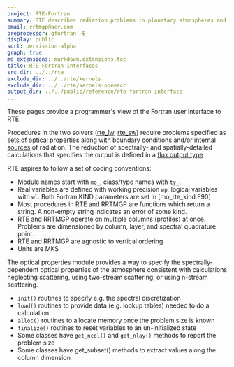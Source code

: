 ```yaml
---
project: RTE-Fortran
summary: RTE describes radiation problems in planetary atmospheres and computes radiative fluxes.
email: rrtmgp@aer.com
preprocessor: gfortran -E
display: public
sort: permission-alpha
graph: true
md_extensions: markdown.extensions.toc
title: RTE Fortran interfaces
src_dir: ../../rte
exclude_dir: ../../rte/kernels
exclude_dir: ../../rte/kernels-openacc
output_dir: ../../public/reference/rte-fortran-interface
...
```


These pages provide a programmer's view of the Fortran user interface to RTE.

Procedures in the two solvers ([rte_lw](./proc/rte_lw.html), [rte_sw](./proc/rte_sw.html))
require problems specified as sets of [optical properties](./module/mo_optical_props.html)
along with boundary conditions and/or [internal sources](./module/mo_source_functions.html) of radiation.
The reduction of spectrally- and spatially-detailed calculations that specifies the output
is defined in a [flux output type](./module/mo_fluxes.html)

RTE aspires to follow a set of coding conventions:

- Module names start with `mo_`, class/type names with `ty_`.
- Real variables are defined with working precision `wp`; logical variables with `wl`.
    Both Fortran KIND parameters are set in [mo_rte_kind.F90]
- Most procedures in RTE and RRTMGP are functions which return a string. A non-empty string indicates an error of some kind.
- RTE and RRTMGP operate on multiple columns (profiles) at once. Problems are dimensioned by column, layer,
    and spectral quadrature point.
- RTE and RRTMGP are agnostic to vertical ordering
- Units are MKS

The optical properties module provides a way to specify the spectrally-dependent
optical properties of the atmosphere consistent with calculations neglecting scattering,
using two-stream scattering, or using n-stream scattering.

- `init()` routines to specify e.g. the spectral discretization
- `load()` routines to provide data (e.g. lookup tables) needed to do a calculation
- `alloc()` routines to allocate memory once the problem size is known
- `finalize()` routines to reset variables to an un-initialized state
- Some classes have `get_ncol()` and `get_nlay()` methods to report the problem size
- Some classes have get_subset() methods to extract values along the column dimension

<!---
## How to Read This Documentation

Start with the [README] and the [Tutorial](./page/Tutorial.html).
Additionally, there is a page that provides a higher level organizational overview that you can find [here](./page/Organized_Listing.html).

The listings may not be exhaustive. Full listings are available using the links at the top of the page, where
there's also a search bar.

Take me back to the [User Documentation].

[README]: https://github.com/earth-system-radiation/rte-rrtmgp/blob/main/README.md
[User Documentation]: ../../index.html
[mo_rte_kind.F90]: ./module/mo_rte_kind.html
-->
